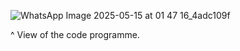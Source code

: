 ![WhatsApp Image 2025-05-15 at 01 47 16_4adc109f](https://github.com/user-attachments/assets/d8681a3c-5843-4db9-a50d-cc43444c03c4)

^ View of the code programme.
